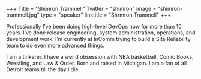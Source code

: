 +++
Title = "Shimron Trammell"
Twitter = "shimron"
image = "shimron-trammell.jpg"
type = "speaker"
linktitle = "Shrmron Trammell"
+++

Professionally I’ve been doing high-level DevOps now for more than 10 years. I’ve done release engineering, system administration, operations, and development work. I’m currently at InComm trying to build a Site Reliability team to do even more advanced things.

I am a tinkerer. I have a weird obsession with NBA basketball, Comic Books, Wrestling, and Law & Order. Born and raised in Michigan. I am a fan of all Detroit teams till the day I die.